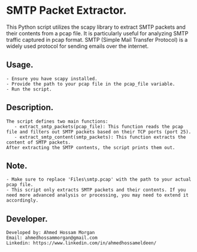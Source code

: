 # SMTP Packet Extractor.

This Python script utilizes the scapy library to extract SMTP packets and their contents from a pcap file. It is particularly useful for analyzing SMTP traffic captured in pcap format. SMTP (Simple Mail Transfer Protocol) is a widely used protocol for sending emails over the internet.

## Usage.
    - Ensure you have scapy installed.
    - Provide the path to your pcap file in the pcap_file variable.
    - Run the script.

## Description.

    The script defines two main functions:
       - extract_smtp_packets(pcap_file): This function reads the pcap file and filters out SMTP packets based on their TCP ports (port 25).
       - extract_smtp_content(smtp_packets): This function extracts the content of SMTP packets.
    After extracting the SMTP contents, the script prints them out.

## Note.

    - Make sure to replace 'Files\smtp.pcap' with the path to your actual pcap file.
    - This script only extracts SMTP packets and their contents. If you need more advanced analysis or processing, you may need to extend it accordingly.


## Developer.

    Developed by: Ahmed Hossam Morgan
    Email: ahmedhossammorgan@gmail.com
    Linkedin: https://www.linkedin.com/in/ahmedhossameldeen/
